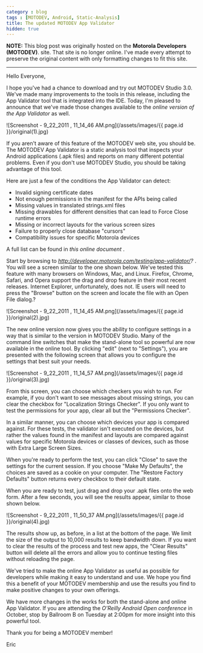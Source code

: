 ```yaml
---
category : blog
tags : [MOTODEV, Android, Static-Analysis]
title: The updated MOTODEV App Validator
hidden: true
---
```

**NOTE:** This blog post was originally hosted on the **Motorola Developers (MOTODEV)**. site. That site is no longer online. I've made every attempt to preserve the original content with only formatting changes to fit this site.

---

Hello Everyone,

I hope you've had a chance to download and try out MOTODEV Studio 3.0.
We've made many improvements to the tools in this release, including the
App Validator tool that is integrated into the IDE. Today, I'm pleased
to announce that we've made those changes available to the *online
version of the App Validator* as well.

![Screenshot - 9_22_2011 , 11_14_46
AM.png](/assets/images/{{ page.id }}/original(1).jpg)

If you aren't aware of this feature of the MOTODEV web site, you should
be. The MOTODEV App Validator is a static analysis tool that inspects
your Android applications (.apk files) and reports on many different
potential problems. Even if you don't use MOTODEV Studio, you should be
taking advantage of this tool.

Here are just a few of the conditions the App Validator can detect:

-   Invalid signing certificate dates
-   Not enough permissions in the manifest for the APIs being called
-   Missing values in translated strings.xml files
-   Missing drawables for different densities that can lead to Force
    Close runtime errors
-   Missing or incorrect layouts for the various screen sizes
-   Failure to properly close database "cursors"
-   Compatibility issues for specific Motorola devices

A full list can be found in *this online document* .

Start by browsing to
*http://developer.motorola.com/testing/app-validator/?* . You will see a
screen similar to the one shown below. We've tested this feature with
many browsers on Windows, Mac, and Linux. Firefox, Chrome, Safari, and
Opera support the drag and drop feature in their most recent releases.
Internet Explorer, unfortunately, does not. IE users will need to press
the "Browse" button on the screen and locate the file with an Open File
dialog.?

![Screenshot - 9_22_2011 , 11_14_45
AM.png](/assets/images/{{ page.id }}/original(2).jpg)

The new online version now gives you the ability to configure settings
in a way that is similar to the version in MOTODEV Studio. Many of the
command line switches that make the stand-alone tool so powerful are now
available in the online tool. By clicking "edit" (next to "Settings"),
you are presented with the following screen that allows you to configure
the settings that best suit your needs.

![Screenshot - 9_22_2011 , 11_14_57
AM.png](/assets/images/{{ page.id }}/original(3).jpg)

From this screen, you can choose which checkers you wish to run. For
example, if you don't want to see messages about missing strings, you
can clear the checkbox for "Localization Strings Checker". If you only
want to test the permissions for your app, clear all but the
"Permissions Checker".

In a similar manner, you can choose which devices your app is compared
against. For these tests, the validator isn't executed on the devices,
but rather the values found in the manifest and layouts are compared
against values for specific Motorola devices or classes of devices, such
as those with Extra Large Screen Sizes.

When you're ready to perform the test, you can click "Close" to save the
settings for the current session. If you choose "Make My Defaults", the
choices are saved as a cookie on your computer. The "Restore Factory
Defaults" button returns every checkbox to their default state.

When you are ready to test, just drag and drop your .apk files onto the
web form. After a few seconds, you will see the results appear, similar
to those shown below.

![Screenshot - 9_22_2011 , 11_50_37
AM.png](/assets/images/{{ page.id }}/original(4).jpg)

The results show up, as before, in a list at the bottom of the page. We
limit the size of the output to 10,000 results to keep bandwidth down.
If you want to clear the results of the process and test new apps, the
"Clear Results" button will delete all the errors and allow you to
continue testing files without reloading the page.

We've tried to make the online App Validator as useful as possible for
developers while making it easy to understand and use. We hope you find
this a benefit of your MOTODEV membership and use the results you find
to make positive changes to your own offerings.

We have more changes in the works for both the stand-alone and online
App Validator. If you are attending the *O'Reilly Android Open
conference* in October, stop by Ballroom B on Tuesday at 2:00pm for more
insight into this powerful tool.

Thank you for being a MOTODEV member!

Eric
